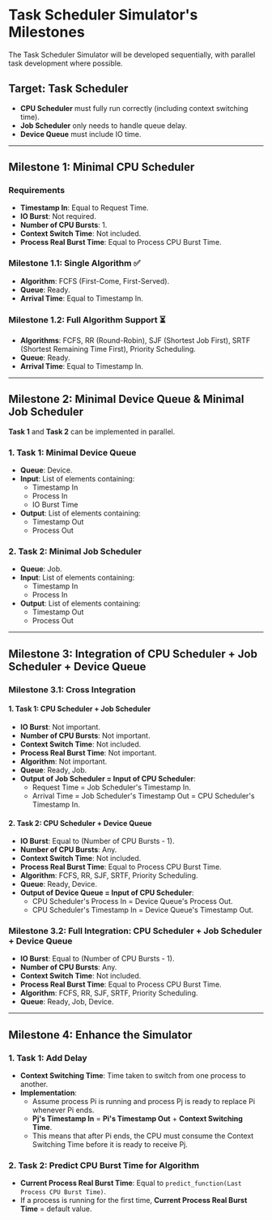 # Task Scheduler Simulator's Milestones

The Task Scheduler Simulator will be developed sequentially, with parallel task development where possible.

## Target: Task Scheduler

- **CPU Scheduler** must fully run correctly (including context switching time).
- **Job Scheduler** only needs to handle queue delay.
- **Device Queue** must include IO time.

---

## Milestone 1: Minimal CPU Scheduler

### Requirements

- **Timestamp In**: Equal to Request Time.
- **IO Burst**: Not required.
- **Number of CPU Bursts**: 1.
- **Context Switch Time**: Not included.
- **Process Real Burst Time**: Equal to Process CPU Burst Time.

### Milestone 1.1: Single Algorithm ✅

- **Algorithm**: FCFS (First-Come, First-Served).
- **Queue**: Ready.
- **Arrival Time**: Equal to Timestamp In.

### Milestone 1.2: Full Algorithm Support ⏳

- **Algorithms**: FCFS, RR (Round-Robin), SJF (Shortest Job First), SRTF (Shortest Remaining Time First), Priority Scheduling.
- **Queue**: Ready.
- **Arrival Time**: Equal to Timestamp In.

---

## Milestone 2: Minimal Device Queue & Minimal Job Scheduler

**Task 1** and **Task 2** can be implemented in parallel.

### 1. Task 1: Minimal Device Queue

- **Queue**: Device.
- **Input**: List of elements containing:
  - Timestamp In
  - Process In
  - IO Burst Time
- **Output**: List of elements containing:
  - Timestamp Out
  - Process Out

### 2. Task 2: Minimal Job Scheduler

- **Queue**: Job.
- **Input**: List of elements containing:
  - Timestamp In
  - Process In
- **Output**: List of elements containing:
  - Timestamp Out
  - Process Out

---

## Milestone 3: Integration of CPU Scheduler + Job Scheduler + Device Queue

### Milestone 3.1: Cross Integration

#### 1. Task 1: CPU Scheduler + Job Scheduler

- **IO Burst**: Not important.
- **Number of CPU Bursts**: Not important.
- **Context Switch Time**: Not included.
- **Process Real Burst Time**: Not important.
- **Algorithm**: Not important.
- **Queue**: Ready, Job.
- **Output of Job Scheduler = Input of CPU Scheduler**:
  - Request Time = Job Scheduler's Timestamp In.
  - Arrival Time = Job Scheduler's Timestamp Out = CPU Scheduler's Timestamp In.

#### 2. Task 2: CPU Scheduler + Device Queue

- **IO Burst**: Equal to (Number of CPU Bursts - 1).
- **Number of CPU Bursts**: Any.
- **Context Switch Time**: Not included.
- **Process Real Burst Time**: Equal to Process CPU Burst Time.
- **Algorithm**: FCFS, RR, SJF, SRTF, Priority Scheduling.
- **Queue**: Ready, Device.
- **Output of Device Queue = Input of CPU Scheduler**:
  - CPU Scheduler's Process In = Device Queue's Process Out.
  - CPU Scheduler's Timestamp In = Device Queue's Timestamp Out.

### Milestone 3.2: Full Integration: CPU Scheduler + Job Scheduler + Device Queue

- **IO Burst**: Equal to (Number of CPU Bursts - 1).
- **Number of CPU Bursts**: Any.
- **Context Switch Time**: Not included.
- **Process Real Burst Time**: Equal to Process CPU Burst Time.
- **Algorithm**: FCFS, RR, SJF, SRTF, Priority Scheduling.
- **Queue**: Ready, Job, Device.

---

## Milestone 4: Enhance the Simulator

### 1. Task 1: Add Delay

- **Context Switching Time**: Time taken to switch from one process to another.
- **Implementation**:
  - Assume process Pi is running and process Pj is ready to replace Pi whenever Pi ends.
  - **Pj's Timestamp In** = **Pi's Timestamp Out** + **Context Switching Time**.
  - This means that after Pi ends, the CPU must consume the Context Switching Time before it is ready to receive Pj.

### 2. Task 2: Predict CPU Burst Time for Algorithm

- **Current Process Real Burst Time**: Equal to `predict_function(Last Process CPU Burst Time)`.
- If a process is running for the first time, **Current Process Real Burst Time** = default value.
